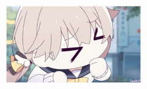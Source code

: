 <div align="center">
  <img height="200" src="https://raw.githubusercontent.com/Avcuongy/Avcuongy/main/Hifumi%20muri%20muri.gif"  />
</div>
